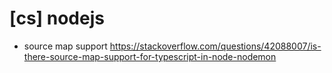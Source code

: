 # [cs] nodejs
- source map support https://stackoverflow.com/questions/42088007/is-there-source-map-support-for-typescript-in-node-nodemon
